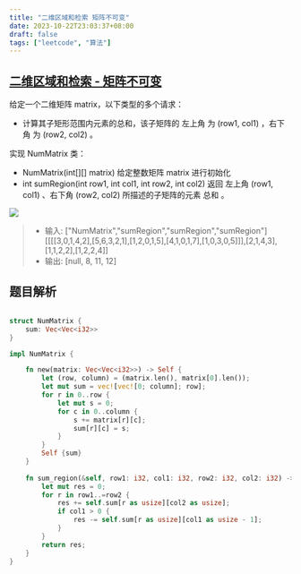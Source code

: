 ```yaml
---
title: "二维区域和检索 矩阵不可变"
date: 2023-10-22T23:03:37+08:00
draft: false
tags: ["leetcode", "算法"]
---
```


## [二维区域和检索 - 矩阵不可变](https://leetcode.cn/problems/range-sum-query-2d-immutable/)


给定一个二维矩阵 matrix，以下类型的多个请求：

- 计算其子矩形范围内元素的总和，该子矩阵的 左上角 为 (row1, col1) ，右下角 为 (row2, col2) 。

实现 NumMatrix 类：

- NumMatrix(int[][] matrix) 给定整数矩阵 matrix 进行初始化
- int sumRegion(int row1, int col1, int row2, int col2) 返回 左上角 (row1, col1) 、右下角 (row2, col2) 所描述的子矩阵的元素 总和 。

![](https://pic.leetcode-cn.com/1626332422-wUpUHT-image.png)

> - 输入: 
["NumMatrix","sumRegion","sumRegion","sumRegion"]
[[[[3,0,1,4,2],[5,6,3,2,1],[1,2,0,1,5],[4,1,0,1,7],[1,0,3,0,5]]],[2,1,4,3],[1,1,2,2],[1,2,2,4]]
>- 输出: 
[null, 8, 11, 12]


## 题目解析

```rust

struct NumMatrix {
    sum: Vec<Vec<i32>>
}

impl NumMatrix {

    fn new(matrix: Vec<Vec<i32>>) -> Self {
        let (row, column) = (matrix.len(), matrix[0].len());
        let mut sum = vec![vec![0; column]; row];
        for r in 0..row {
            let mut s = 0;
            for c in 0..column {
                s += matrix[r][c];
                sum[r][c] = s;
            }
        }
        Self {sum}
    }
    
    fn sum_region(&self, row1: i32, col1: i32, row2: i32, col2: i32) -> i32 {
        let mut res = 0;
        for r in row1..=row2 {
            res += self.sum[r as usize][col2 as usize];
            if col1 > 0 {
                res -= self.sum[r as usize][col1 as usize - 1];
            }
        }
        return res;
    }
}

```


